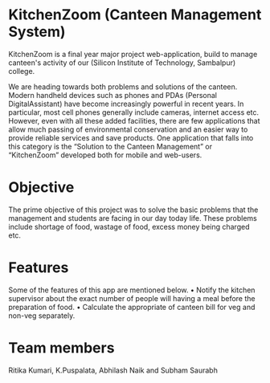 # KitchenZoom (Canteen Management System)
KitchenZoom is a final year major project web-application, build to manage canteen's activity of our (Silicon Institute of Technology, Sambalpur) college.

We are heading towards both problems and solutions of the canteen. Modern handheld devices such as phones and PDAs (Personal DigitalAssistant) have become increasingly powerful in recent years. In particular, most cell phones generally include cameras, internet access etc. However, even with all these added facilities, there are few applications that allow much passing of environmental conservation and an easier way to provide reliable services and save products. One application that falls into this category is the “Solution to the Canteen Management” or “KitchenZoom” developed both for mobile and web-users. 

# Objective
The prime objective of this project was to solve the basic problems that the management and students are facing in our day today life. These problems include shortage of food, wastage of food, excess money being charged etc.

# Features
  Some of the features of this app are mentioned below.
  • Notify the kitchen supervisor about the exact number of people will having a meal before the preparation of food.
  • Calculate the appropriate of canteen bill for veg and non-veg separately.

# Team members
Ritika Kumari, K.Puspalata, Abhilash Naik and Subham Saurabh
